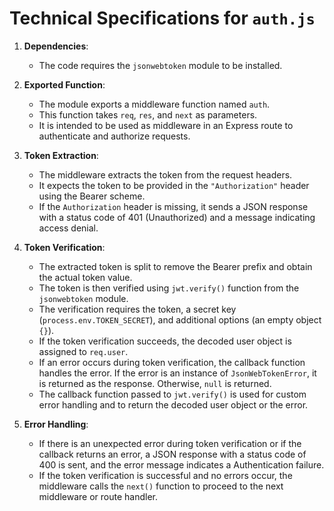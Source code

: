 # Technical Specifications for `auth.js`

1. **Dependencies**:
   - The code requires the `jsonwebtoken` module to be installed.

2. **Exported Function**:
   - The module exports a middleware function named `auth`.
   - This function takes `req`, `res`, and `next` as parameters.
   - It is intended to be used as middleware in an Express route to authenticate and authorize requests.

3. **Token Extraction**:
   - The middleware extracts the token from the request headers.
   - It expects the token to be provided in the `"Authorization"` header using the Bearer scheme.
   - If the `Authorization` header is missing, it sends a JSON response with a status code of 401 (Unauthorized) and a message indicating access denial.

4. **Token Verification**:
   - The extracted token is split to remove the Bearer prefix and obtain the actual token value.
   - The token is then verified using `jwt.verify()` function from the `jsonwebtoken` module.
   - The verification requires the token, a secret key (`process.env.TOKEN_SECRET`), and additional options (an empty object `{}`).
   - If the token verification succeeds, the decoded user object is assigned to `req.user`.
   - If an error occurs during token verification, the callback function handles the error. If the error is an instance of `JsonWebTokenError`, it is returned as the response. Otherwise, `null` is returned.
   - The callback function passed to `jwt.verify()` is used for custom error handling and to return the decoded user object or the error.

5. **Error Handling**:
   - If there is an unexpected error during token verification or if the callback returns an error, a JSON response with a status code of 400 is sent, and the error message indicates a Authentication failure.
   - If the token verification is successful and no errors occur, the middleware calls the `next()` function to proceed to the next middleware or route handler.
